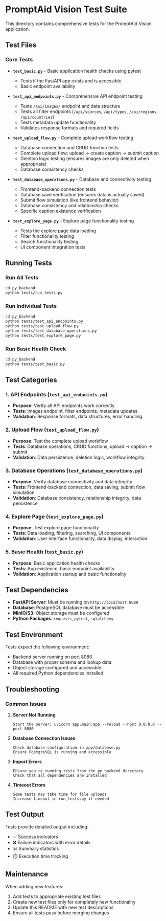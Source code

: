# PromptAid Vision Test Suite

This directory contains comprehensive tests for the PromptAid Vision application.

## Test Files

### Core Tests

- **`test_basic.py`** - Basic application health checks using pytest
  - Tests if the FastAPI app exists and is accessible
  - Basic endpoint availability

- **`test_api_endpoints.py`** - Comprehensive API endpoint testing
  - Tests `/api/images/` endpoint and data structure
  - Tests all filter endpoints (`/api/sources`, `/api/types`, `/api/regions`, `/api/countries`)
  - Tests metadata update functionality
  - Validates response formats and required fields

- **`test_upload_flow.py`** - Complete upload workflow testing
  - Database connection and CRUD function tests
  - Complete upload flow: upload → create caption → submit caption
  - Deletion logic testing (ensures images are only deleted when appropriate)
  - Database consistency checks

- **`test_database_operations.py`** - Database and connectivity testing
  - Frontend-backend connection tests
  - Database save verification (ensures data is actually saved)
  - Submit flow simulation (like frontend behavior)
  - Database consistency and relationship checks
  - Specific caption existence verification

- **`test_explore_page.py`** - Explore page functionality testing
  - Tests the explore page data loading
  - Filter functionality testing
  - Search functionality testing
  - UI component integration tests

## Running Tests

### Run All Tests
```bash
cd py_backend
python tests/run_tests.py
```

### Run Individual Tests
```bash
cd py_backend
python tests/test_api_endpoints.py
python tests/test_upload_flow.py
python tests/test_database_operations.py
python tests/test_explore_page.py
```

### Run Basic Health Check
```bash
cd py_backend
python tests/test_basic.py
```

## Test Categories

### 1. **API Endpoints** (`test_api_endpoints.py`)
- **Purpose**: Verify all API endpoints work correctly
- **Tests**: Images endpoint, filter endpoints, metadata updates
- **Validation**: Response formats, data structures, error handling

### 2. **Upload Flow** (`test_upload_flow.py`)
- **Purpose**: Test the complete upload workflow
- **Tests**: Database operations, CRUD functions, upload → caption → submit
- **Validation**: Data persistence, deletion logic, workflow integrity

### 3. **Database Operations** (`test_database_operations.py`)
- **Purpose**: Verify database connectivity and data integrity
- **Tests**: Frontend-backend connection, data saving, submit flow simulation
- **Validation**: Database consistency, relationship integrity, data persistence

### 4. **Explore Page** (`test_explore_page.py`)
- **Purpose**: Test explore page functionality
- **Tests**: Data loading, filtering, searching, UI components
- **Validation**: User interface functionality, data display, interaction

### 5. **Basic Health** (`test_basic.py`)
- **Purpose**: Basic application health checks
- **Tests**: App existence, basic endpoint availability
- **Validation**: Application startup and basic functionality

## Test Dependencies

- **FastAPI Server**: Must be running on `http://localhost:8080`
- **Database**: PostgreSQL database must be accessible
- **MinIO/S3**: Object storage must be configured
- **Python Packages**: `requests`, `pytest`, `sqlalchemy`

## Test Environment

Tests expect the following environment:
- Backend server running on port 8080
- Database with proper schema and lookup data
- Object storage configured and accessible
- All required Python dependencies installed

## Troubleshooting

### Common Issues

1. **Server Not Running**
   ```
   Start the server: uvicorn app.main:app --reload --host 0.0.0.0 --port 8080
   ```

2. **Database Connection Issues**
   ```
   Check database configuration in app/database.py
   Ensure PostgreSQL is running and accessible
   ```

3. **Import Errors**
   ```
   Ensure you're running tests from the py_backend directory
   Check that all dependencies are installed
   ```

4. **Timeout Errors**
   ```
   Some tests may take time for file uploads
   Increase timeout in run_tests.py if needed
   ```

## Test Output

Tests provide detailed output including:
- ✅ Success indicators
- ❌ Failure indicators with error details
- 📊 Summary statistics
- ⏱️ Execution time tracking

## Maintenance

When adding new features:
1. Add tests to appropriate existing test files
2. Create new test files only for completely new functionality
3. Update this README with new test descriptions
4. Ensure all tests pass before merging changes 